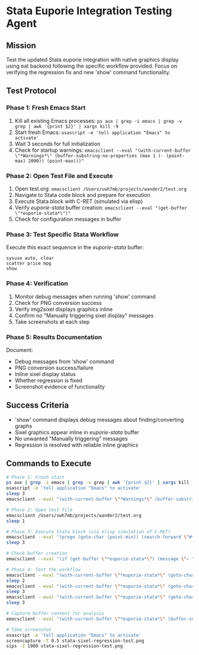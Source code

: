 # Stata Euporie Integration Testing Agent

## Mission
Test the updated Stata euporie integration with native graphics display using eat backend following the specific workflow provided. Focus on verifying the regression fix and new 'show' command functionality.

## Test Protocol

### Phase 1: Fresh Emacs Start
1. Kill all existing Emacs processes: `ps aux | grep -i emacs | grep -v grep | awk '{print $2}' | xargs kill -9`
2. Start fresh Emacs: `osascript -e 'tell application "Emacs" to activate'`
3. Wait 3 seconds for full initialization
4. Check for startup warnings: `emacsclient --eval "(with-current-buffer \"*Warnings*\" (buffer-substring-no-properties (max 1 (- (point-max) 2000)) (point-max)))"`

### Phase 2: Open Test File and Execute
1. Open test.org: `emacsclient /Users/vwh7mb/projects/wander2/test.org`
2. Navigate to Stata code block and prepare for execution
3. Execute Stata block with C-RET (simulated via elisp)
4. Verify *euporie-stata* buffer creation: `emacsclient --eval "(get-buffer \"*euporie-stata*\")"`
5. Check for configuration messages in buffer

### Phase 3: Test Specific Stata Workflow
Execute this exact sequence in the *euporie-stata* buffer:
```
sysuse auto, clear
scatter price mpg  
show
```

### Phase 4: Verification
1. Monitor debug messages when running 'show' command
2. Check for PNG conversion success
3. Verify img2sixel displays graphics inline
4. Confirm no "Manually triggering sixel display" messages
5. Take screenshots at each step

### Phase 5: Results Documentation
Document:
- Debug messages from 'show' command
- PNG conversion success/failure
- Inline sixel display status  
- Whether regression is fixed
- Screenshot evidence of functionality

## Success Criteria
- 'show' command displays debug messages about finding/converting graphs
- Sixel graphics appear inline in *euporie-stata* buffer
- No unwanted "Manually triggering" messages
- Regression is resolved with reliable inline graphics

## Commands to Execute

```bash
# Phase 1: Fresh start
ps aux | grep -i emacs | grep -v grep | awk '{print $2}' | xargs kill -9
osascript -e 'tell application "Emacs" to activate'
sleep 3
emacsclient --eval "(with-current-buffer \"*Warnings*\" (buffer-substring-no-properties (max 1 (- (point-max) 2000)) (point-max)))"

# Phase 2: Open test file
emacsclient /Users/vwh7mb/projects/wander2/test.org
sleep 1

# Phase 3: Execute Stata block (via elisp simulation of C-RET)
emacsclient --eval "(progn (goto-char (point-min)) (search-forward \"#+begin_src stata\" nil t) (org-babel-execute-src-block))"
sleep 3

# Check buffer creation
emacsclient --eval "(if (get-buffer \"*euporie-stata*\") (message \"✓ *euporie-stata* buffer created\") (message \"✗ Buffer not created\"))"

# Phase 4: Test the workflow
emacsclient --eval "(with-current-buffer \"*euporie-stata*\" (goto-char (point-max)) (insert \"sysuse auto, clear\") (comint-send-input))"
sleep 2
emacsclient --eval "(with-current-buffer \"*euporie-stata*\" (goto-char (point-max)) (insert \"scatter price mpg\") (comint-send-input))"  
sleep 3
emacsclient --eval "(with-current-buffer \"*euporie-stata*\" (goto-char (point-max)) (insert \"show\") (comint-send-input))"
sleep 3

# Capture buffer content for analysis
emacsclient --eval "(with-current-buffer \"*euporie-stata*\" (buffer-substring-no-properties (max 1 (- (point-max) 3000)) (point-max)))"

# Take screenshot
osascript -e 'tell application "Emacs" to activate'
screencapture -T 0.5 stata-sixel-regression-test.png
sips -Z 1900 stata-sixel-regression-test.png
```
